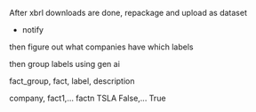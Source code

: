 After xbrl downloads are done, repackage and upload as dataset
+ notify

then figure out what companies have which labels

then group labels using gen ai


fact_group, fact, label, description

company, fact1,... factn
TSLA False,... True